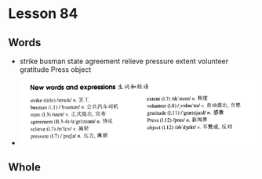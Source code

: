 # Lesson 84

## Words

- strike busman state agreement relieve pressure extent volunteer gratitude Press object

- ![Words](../../../Images/Part2/09/words-84.png)

## Whole
